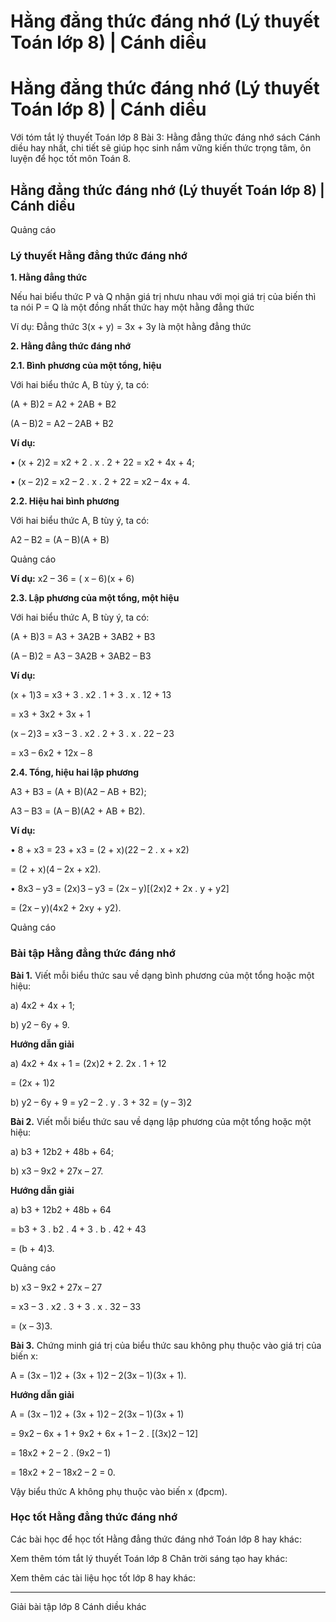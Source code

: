 # Hằng đẳng thức đáng nhớ (Lý thuyết Toán lớp 8) | Cánh diều

# Hằng đẳng thức đáng nhớ (Lý thuyết Toán lớp 8) | Cánh diều

Với tóm tắt lý thuyết Toán lớp 8 Bài 3: Hằng đẳng thức đáng nhớ sách Cánh diều hay nhất, chi tiết sẽ giúp học sinh nắm vững kiến thức trọng tâm, ôn luyện để học tốt môn Toán 8.

## Hằng đẳng thức đáng nhớ (Lý thuyết Toán lớp 8) | Cánh diều

Quảng cáo

### **Lý thuyết Hằng đẳng thức đáng nhớ**

**1\. Hằng đẳng thức**

Nếu hai biểu thức P và Q nhận giá trị nhưu nhau với mọi giá trị của biến thì ta nói  P = Q là một đồng nhất thức hay một hằng đẳng thức

Ví dụ: Đẳng thức 3(x + y) = 3x + 3y là một hằng đẳng thức

**2\. Hằng đẳng thức đáng nhớ**

**2.1. Bình phương của một tổng, hiệu**

Với hai biểu thức A, B tùy ý, ta có: 

(A + B)2 = A2 \+ 2AB + B2

(A – B)2 = A2 – 2AB + B2

**Ví dụ:**

• (x + 2)2 = x2 \+ 2 . x . 2 + 22 = x2 \+ 4x + 4;

• (x – 2)2 = x2 – 2 . x . 2 + 22 = x2 – 4x + 4.

**2.2. Hiệu hai bình phương**

Với hai biểu thức A, B tùy ý, ta có: 

A2 – B2 = (A – B)(A + B)

Quảng cáo

**Ví dụ:** x2 – 36 = ( x – 6)(x + 6)

**2.3. Lập phương của một tổng, một hiệu**

Với hai biểu thức A, B tùy ý, ta có:

(A + B)3 = A3 \+ 3A2B + 3AB2 \+ B3

(A – B)2 = A3 – 3A2B + 3AB2 – B3

**Ví dụ:**

(x + 1)3 = x3 \+ 3 . x2 . 1 + 3 . x . 12 \+ 13

= x3 \+ 3x2 \+ 3x + 1

(x – 2)3 = x3 – 3 . x2 . 2 + 3 . x . 22 – 23

= x3 – 6x2 \+ 12x – 8

**2.4. Tổng, hiệu hai lập phương**

A3 \+ B3 = (A + B)(A2 – AB + B2);

A3 – B3 = (A – B)(A2 \+ AB + B2).

**Ví dụ:**

• 8 + x3 = 23 \+ x3 = (2 + x)(22 – 2 . x + x2) 

= (2 + x)(4 – 2x + x2).

• 8x3 – y3 = (2x)3 – y3 = (2x – y)[(2x)2 \+ 2x . y + y2]

= (2x – y)(4x2 \+ 2xy + y2).

Quảng cáo

### **Bài tập Hằng đẳng thức đáng nhớ**

**Bài 1.** Viết mỗi biểu thức sau về dạng bình phương của một tổng hoặc một hiệu:

a) 4x2 \+ 4x + 1; 

b) y2 – 6y + 9.

**Hướng dẫn giải**

a) 4x2 \+ 4x + 1 = (2x)2 \+ 2. 2x . 1 + 12

= (2x + 1)2

b) y2 – 6y + 9 = y2 – 2 . y . 3 + 32 = (y – 3)2

**Bài 2.** Viết mỗi biểu thức sau về dạng lập phương của một tổng hoặc một hiệu:

a) b3 \+ 12b2 \+ 48b + 64;

b) x3 – 9x2 \+ 27x – 27.

**Hướng dẫn giải**

a) b3 \+ 12b2 \+ 48b + 64 

= b3 \+ 3 . b2 . 4 + 3 . b . 42 \+ 43

= (b + 4)3.

Quảng cáo

b) x3 – 9x2 \+ 27x – 27 

= x3 – 3 . x2 . 3 + 3 . x . 32 – 33

= (x – 3)3.

**Bài 3.** Chứng minh giá trị của biểu thức sau không phụ thuộc vào giá trị của biến x:

A = (3x – 1)2 \+ (3x + 1)2 – 2(3x – 1)(3x + 1).

**Hướng dẫn giải**

A = (3x – 1)2 \+ (3x + 1)2 – 2(3x – 1)(3x + 1)

= 9x2 – 6x + 1 + 9x2 \+ 6x + 1 – 2 . [(3x)2 – 12]

= 18x2 \+ 2 – 2 . (9x2 – 1)

= 18x2 \+ 2 – 18x2 – 2 = 0.

Vậy biểu thức A không phụ thuộc vào biến x (đpcm).

### **Học tốt Hằng đẳng thức đáng nhớ**

Các bài học để học tốt Hằng đẳng thức đáng nhớ Toán lớp 8 hay khác:

Xem thêm tóm tắt lý thuyết Toán lớp 8 Chân trời sáng tạo hay khác:

Xem thêm các tài liệu học tốt lớp 8 hay khác:

* * *

Giải bài tập lớp 8 Cánh diều khác
